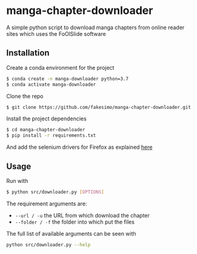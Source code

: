 # manga-chapter-downloader
A simple python script to download manga chapters from online reader sites which uses the FoOlSlide software

## Installation
Create a conda environment for the project
```bash
$ conda create -n manga-downloader python=3.7
$ conda activate manga-downloader
```
Clone the repo
```bash
$ git clone https://github.com/fakesimo/manga-chapter-downloader.git
```
Install the project dependencies
```bash
$ cd manga-chapter-downloader
$ pip install -r requirements.txt
```
And add the selenium drivers for Firefox as explained [here](https://selenium-python.readthedocs.io/installation.html#drivers)

## Usage
Run with
```bash
$ python src/downloader.py [OPTIONS]
```
The requirement arguments are:
* `--url / -u` the URL from which download the chapter
* `--folder / -f` the folder into which put the files

The full list of available arguments can be seen with
```bash
python src/downloader.py --help
```
